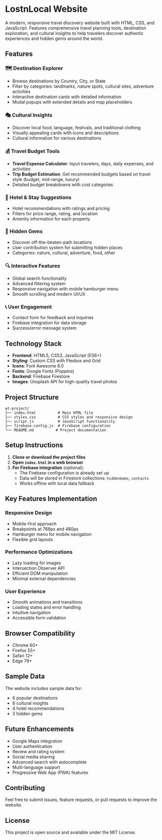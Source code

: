 # LostnLocal Website

A modern, responsive travel discovery website built with HTML, CSS, and JavaScript. Features comprehensive travel planning tools, destination exploration, and cultural insights to help travelers discover authentic experiences and hidden gems around the world.

## Features

### 🗺️ Destination Explorer
- Browse destinations by Country, City, or State
- Filter by categories: landmarks, nature spots, cultural sites, adventure activities
- Interactive destination cards with detailed information
- Modal popups with extended details and map placeholders

### 🎭 Cultural Insights
- Discover local food, language, festivals, and traditional clothing
- Visually appealing cards with icons and descriptions
- Cultural information for various destinations

### 💰 Travel Budget Tools
- **Travel Expense Calculator**: Input travelers, days, daily expenses, and activities
- **Trip Budget Estimation**: Get recommended budgets based on travel style (budget, mid-range, luxury)
- Detailed budget breakdowns with cost categories

### 🏨 Hotel & Stay Suggestions
- Hotel recommendations with ratings and pricing
- Filters for price range, rating, and location
- Amenity information for each property

### 💎 Hidden Gems
- Discover off-the-beaten-path locations
- User contribution system for submitting hidden places
- Categories: nature, cultural, adventure, food, other

### 🔍 Interactive Features
- Global search functionality
- Advanced filtering system
- Responsive navigation with mobile hamburger menu
- Smooth scrolling and modern UI/UX

### 📞 User Engagement
- Contact form for feedback and inquiries
- Firebase integration for data storage
- Success/error message system

## Technology Stack

- **Frontend**: HTML5, CSS3, JavaScript (ES6+)
- **Styling**: Custom CSS with Flexbox and Grid
- **Icons**: Font Awesome 6.0
- **Fonts**: Google Fonts (Poppins)
- **Backend**: Firebase Firestore
- **Images**: Unsplash API for high-quality travel photos

## Project Structure

```
wt-project/
├── index.html          # Main HTML file
├── styles.css          # CSS styles and responsive design
├── script.js           # JavaScript functionality
├── firebase-config.js  # Firebase configuration
└── README.md          # Project documentation
```

## Setup Instructions

1. **Clone or download the project files**
2. **Open `index.html` in a web browser**
3. **For Firebase integration** (optional):
   - The Firebase configuration is already set up
   - Data will be stored in Firestore collections: `hiddenGems`, `contacts`
   - Works offline with local data fallback

## Key Features Implementation

### Responsive Design
- Mobile-first approach
- Breakpoints at 768px and 480px
- Hamburger menu for mobile navigation
- Flexible grid layouts

### Performance Optimizations
- Lazy loading for images
- Intersection Observer API
- Efficient DOM manipulation
- Minimal external dependencies

### User Experience
- Smooth animations and transitions
- Loading states and error handling
- Intuitive navigation
- Accessible form validation

## Browser Compatibility

- Chrome 60+
- Firefox 55+
- Safari 12+
- Edge 79+

## Sample Data

The website includes sample data for:
- 6 popular destinations
- 6 cultural insights
- 4 hotel recommendations
- 3 hidden gems

## Future Enhancements

- Google Maps integration
- User authentication
- Review and rating system
- Social media sharing
- Advanced search with autocomplete
- Multi-language support
- Progressive Web App (PWA) features

## Contributing

Feel free to submit issues, feature requests, or pull requests to improve the website.

## License

This project is open source and available under the MIT License.

